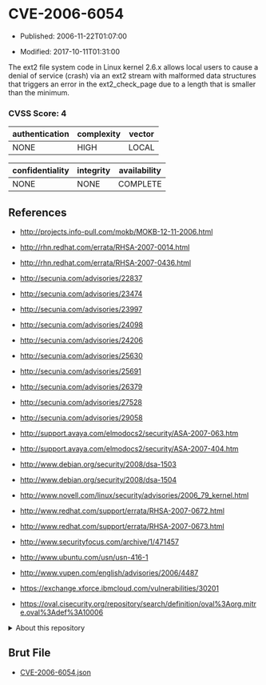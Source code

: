 # CVE-2006-6054

- Published: 2006-11-22T01:07:00

- Modified: 2017-10-11T01:31:00

The ext2 file system code in Linux kernel 2.6.x allows local users to cause a denial of service (crash) via an ext2 stream with malformed data structures that triggers an error in the ext2_check_page due to a length that is smaller than the minimum.

### CVSS Score: **4**

| authentication | complexity | vector |
| --- | --- | --- |
| NONE | HIGH | LOCAL |

| confidentiality | integrity | availability |
| --- | --- | --- |
| NONE | NONE | COMPLETE |

## References

* http://projects.info-pull.com/mokb/MOKB-12-11-2006.html

* http://rhn.redhat.com/errata/RHSA-2007-0014.html

* http://rhn.redhat.com/errata/RHSA-2007-0436.html

* http://secunia.com/advisories/22837

* http://secunia.com/advisories/23474

* http://secunia.com/advisories/23997

* http://secunia.com/advisories/24098

* http://secunia.com/advisories/24206

* http://secunia.com/advisories/25630

* http://secunia.com/advisories/25691

* http://secunia.com/advisories/26379

* http://secunia.com/advisories/27528

* http://secunia.com/advisories/29058

* http://support.avaya.com/elmodocs2/security/ASA-2007-063.htm

* http://support.avaya.com/elmodocs2/security/ASA-2007-404.htm

* http://www.debian.org/security/2008/dsa-1503

* http://www.debian.org/security/2008/dsa-1504

* http://www.novell.com/linux/security/advisories/2006_79_kernel.html

* http://www.redhat.com/support/errata/RHSA-2007-0672.html

* http://www.redhat.com/support/errata/RHSA-2007-0673.html

* http://www.securityfocus.com/archive/1/471457

* http://www.ubuntu.com/usn/usn-416-1

* http://www.vupen.com/english/advisories/2006/4487

* https://exchange.xforce.ibmcloud.com/vulnerabilities/30201

* https://oval.cisecurity.org/repository/search/definition/oval%3Aorg.mitre.oval%3Adef%3A10006

<details>
<summary>About this repository</summary> 

  This repository is part of the project [Live Hack CVE](https://github.com/Live-Hack-CVE). Main website can be found [www.live-hack.org](https://www.live-hack.org) 
  
  Made by [Sn0wAlice](https://github.com/Sn0wAlice) for the people that care about security and need to have a feed of the latest CVEs. Hope you enjoy it, don't forget to star the repo and follow me on [Twitter](https://twitter.com/Sn0wAlice) and [Github](https://github.com/Sn0wAlice). And that is my [personnal website](https://www.alice-snow.me/)

  - [Home Page](https://github.com/Live-Hack-CVE)
  - [Framework](https://github.com/Live-Hack-CVE/cve-framework)
  - [CVE database](https://github.com/Live-Hack-CVE/full_database)
  - [Changelog](https://github.com/Live-Hack-CVE/Changelog)
</details>

## Brut File

* [CVE-2006-6054.json](https://raw.githubusercontent.com/Live-Hack-CVE/full_database/main/cves/2006/CVE-2006-6054.json)

